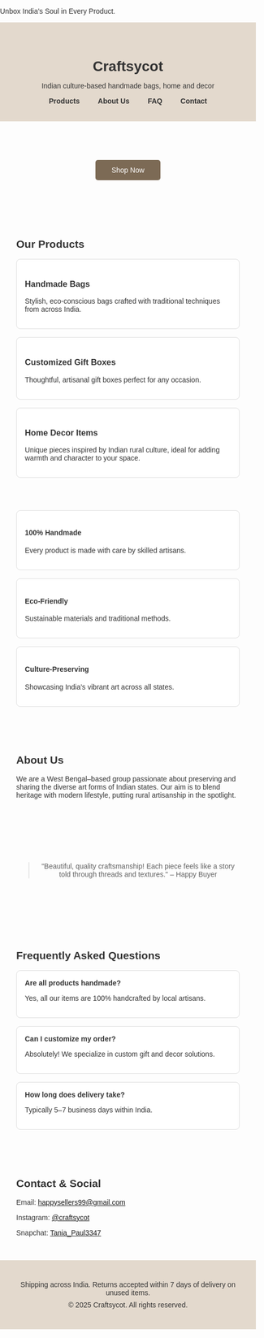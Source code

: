Unbox India’s Soul in Every Product.
<html lang="en">
<head>
  <meta charset="UTF-8">
  <meta name="viewport" content="width=device-width, initial-scale=1.0">
  <title>Craftsycot - Handmade Treasures</title>
  <style>
    body { font-family: Arial, sans-serif; margin: 0; padding: 0; background: #fdfdfd; color: #333; }
    header, footer { background: #e3d9cd; text-align: center; padding: 2rem; }
    h1 { margin-bottom: 0; }
    nav a { margin: 0 1rem; color: #333; text-decoration: none; font-weight: bold; }
    section { padding: 2rem; max-width: 960px; margin: auto; }
    .products, .features, .faq { display: flex; flex-wrap: wrap; gap: 1rem; }
    .product, .feature, .faq-item { flex: 1 1 45%; background: #fff; padding: 1rem; border: 1px solid #ddd; border-radius: 8px; }
    .cta { text-align: center; margin: 2rem 0; }
    .cta a { background: #7c6a55; color: #fff; padding: 0.75rem 2rem; border-radius: 5px; text-decoration: none; }
    footer p { margin: 0.5rem 0; }
  </style>
</head>
<body>

<header>
  <h1>Craftsycot</h1>
  <p>Indian culture-based handmade bags, home and decor</p>
  <nav>
    <a href="#products">Products</a>
    <a href="#about">About Us</a>
    <a href="#faq">FAQ</a>
    <a href="#contact">Contact</a>
  </nav>
</header>

<section class="cta">
  <a href="mailto:happysellers99@gmail.com">Shop Now</a>
</section>

<section id="products">
  <h2>Our Products</h2>
  <div class="products">
    <div class="product">
      <h3>Handmade Bags</h3>
      <p>Stylish, eco-conscious bags crafted with traditional techniques from across India.</p>
    </div>
    <div class="product">
      <h3>Customized Gift Boxes</h3>
      <p>Thoughtful, artisanal gift boxes perfect for any occasion.</p>
    </div>
    <div class="product">
      <h3>Home Decor Items</h3>
      <p>Unique pieces inspired by Indian rural culture, ideal for adding warmth and character to your space.</p>
    </div>
  </div>
</section>

<section class="features">
  <div class="feature">
    <h4>100% Handmade</h4>
    <p>Every product is made with care by skilled artisans.</p>
  </div>
  <div class="feature">
    <h4>Eco-Friendly</h4>
    <p>Sustainable materials and traditional methods.</p>
  </div>
  <div class="feature">
    <h4>Culture-Preserving</h4>
    <p>Showcasing India’s vibrant art across all states.</p>
  </div>
</section>

<section id="about">
  <h2>About Us</h2>
  <p>We are a West Bengal–based group passionate about preserving and sharing the diverse art forms of Indian states. Our aim is to blend heritage with modern lifestyle, putting rural artisanship in the spotlight.</p>
</section>

<section class="cta">
  <blockquote>"Beautiful, quality craftsmanship! Each piece feels like a story told through threads and textures." – Happy Buyer</blockquote>
</section>

<section id="faq">
  <h2>Frequently Asked Questions</h2>
  <div class="faq">
    <div class="faq-item">
      <strong>Are all products handmade?</strong>
      <p>Yes, all our items are 100% handcrafted by local artisans.</p>
    </div>
    <div class="faq-item">
      <strong>Can I customize my order?</strong>
      <p>Absolutely! We specialize in custom gift and decor solutions.</p>
    </div>
    <div class="faq-item">
      <strong>How long does delivery take?</strong>
      <p>Typically 5–7 business days within India.</p>
    </div>
  </div>
</section>

<section id="contact">
  <h2>Contact & Social</h2>
  <p>Email: <a href="mailto:happysellers99@gmail.com">happysellers99@gmail.com</a></p>
  <p>Instagram: <a href="https://www.instagram.com/craftsycot">@craftsycot</a></p>
  <p>Snapchat: <a href="https://www.snapchat.com/add/tania_paul3347">Tania_Paul3347</a></p>
</section>

<footer>
  <p>Shipping across India. Returns accepted within 7 days of delivery on unused items.</p>
  <p>© 2025 Craftsycot. All rights reserved.</p>
</footer>

</body>
</html>
